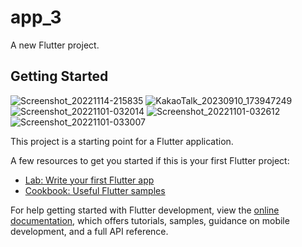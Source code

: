 # app_3

A new Flutter project.

## Getting Started

![Screenshot_20221114-215835](https://github.com/HJ990412/Delivery_App/assets/111297274/ada1f34a-6cd4-4ba0-b529-9449e1129f78)
![KakaoTalk_20230910_173947249](https://github.com/HJ990412/Delivery_App/assets/111297274/e2d3d96c-e3e8-413e-9351-81dcff0fb452)
![Screenshot_20221101-032014](https://github.com/HJ990412/Delivery_App/assets/111297274/3100a977-f795-41a1-8777-73dd8048da47)
![Screenshot_20221101-032612](https://github.com/HJ990412/Delivery_App/assets/111297274/4313dc59-d748-45e1-b4f9-f608feb2c03d)
![Screenshot_20221101-033007](https://github.com/HJ990412/Delivery_App/assets/111297274/1b5bbd09-0643-40bf-b010-9af2384eef0f)

This project is a starting point for a Flutter application.

A few resources to get you started if this is your first Flutter project:

- [Lab: Write your first Flutter app](https://docs.flutter.dev/get-started/codelab)
- [Cookbook: Useful Flutter samples](https://docs.flutter.dev/cookbook)

For help getting started with Flutter development, view the
[online documentation](https://docs.flutter.dev/), which offers tutorials,
samples, guidance on mobile development, and a full API reference.
